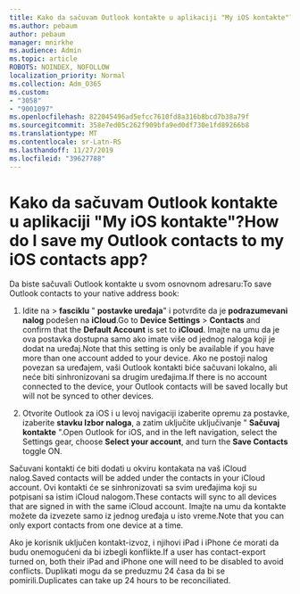 ```yaml
---
title: Kako da sačuvam Outlook kontakte u aplikaciji "My iOS kontakte"?
ms.author: pebaum
author: pebaum
manager: mnirkhe
ms.audience: Admin
ms.topic: article
ROBOTS: NOINDEX, NOFOLLOW
localization_priority: Normal
ms.collection: Adm_O365
ms.custom:
- "3058"
- "9001097"
ms.openlocfilehash: 822045496ad5efcc7610fd8a316b8bcd7b38a79f
ms.sourcegitcommit: 358e7ed05c262f909bfa9ed0df730e1fd89266b8
ms.translationtype: MT
ms.contentlocale: sr-Latn-RS
ms.lasthandoff: 11/27/2019
ms.locfileid: "39627788"
---
```

# <a name="how-do-i-save-my-outlook-contacts-to-my-ios-contacts-app"></a><span data-ttu-id="d9b1c-102">Kako da sačuvam Outlook kontakte u aplikaciji "My iOS kontakte"?</span><span class="sxs-lookup"><span data-stu-id="d9b1c-102">How do I save my Outlook contacts to my iOS contacts app?</span></span>

<span data-ttu-id="d9b1c-103">Da biste sačuvali Outlook kontakte u svom osnovnom adresaru:</span><span class="sxs-lookup"><span data-stu-id="d9b1c-103">To save Outlook contacts to your native address book:</span></span>
 
1. <span data-ttu-id="d9b1c-104">Idite na > **fasciklu** " **postavke uređaja**" i potvrdite da je **podrazumevani nalog** podešen na **iCloud**.</span><span class="sxs-lookup"><span data-stu-id="d9b1c-104">Go to **Device Settings** > **Contacts** and confirm that the **Default Account** is set to **iCloud**.</span></span> <span data-ttu-id="d9b1c-105">Imajte na umu da je ova postavka dostupna samo ako imate više od jednog naloga koji je dodat na uređaj.</span><span class="sxs-lookup"><span data-stu-id="d9b1c-105">Note that this setting is only be available if you have more than one account added to your device.</span></span> <span data-ttu-id="d9b1c-106">Ako ne postoji nalog povezan sa uređajem, vaši Outlook kontakti biće sačuvani lokalno, ali neće biti sinhronizovani sa drugim uređajima.</span><span class="sxs-lookup"><span data-stu-id="d9b1c-106">If there is no account connected to the device, your Outlook contacts will be saved locally but will not be synced to other devices.</span></span>
 
2. <span data-ttu-id="d9b1c-107">Otvorite Outlook za iOS i u levoj navigaciji izaberite opremu za postavke, izaberite **stavku Izbor naloga**, a zatim uključite uključivanje " **Sačuvaj kontakte** ".</span><span class="sxs-lookup"><span data-stu-id="d9b1c-107">Open Outlook for iOS, and in the left navigation, select the Settings gear, choose **Select your account**, and turn the **Save Contacts** toggle ON.</span></span>
 
<span data-ttu-id="d9b1c-108">Sačuvani kontakti će biti dodati u okviru kontakata na vaš iCloud nalog.</span><span class="sxs-lookup"><span data-stu-id="d9b1c-108">Saved contacts will be added under the contacts in your iCloud account.</span></span> <span data-ttu-id="d9b1c-109">Ovi kontakti će se sinhronizovati sa svim uređajima koji su potpisani sa istim iCloud nalogom.</span><span class="sxs-lookup"><span data-stu-id="d9b1c-109">These contacts will sync to all devices that are signed in with the same iCloud account.</span></span> <span data-ttu-id="d9b1c-110">Imajte na umu da kontakte možete da izvezete samo iz jednog uređaja u isto vreme.</span><span class="sxs-lookup"><span data-stu-id="d9b1c-110">Note that you can only export contacts from one device at a time.</span></span>
 
<span data-ttu-id="d9b1c-111">Ako je korisnik uključen kontakt-izvoz, i njihovi iPad i iPhone će morati da budu onemogućeni da bi izbegli konflikte.</span><span class="sxs-lookup"><span data-stu-id="d9b1c-111">If a user has contact-export turned on, both their iPad and iPhone one will need to be disabled to avoid conflicts.</span></span> <span data-ttu-id="d9b1c-112">Duplikati mogu da se preduzmu 24 časa da bi se pomirili.</span><span class="sxs-lookup"><span data-stu-id="d9b1c-112">Duplicates can take up 24 hours to be reconciliated.</span></span>